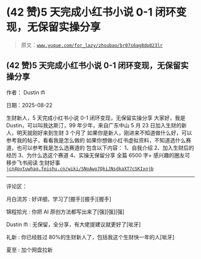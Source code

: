 # (42 赞)5 天完成小红书小说 0-1 闭环变现，无保留实操分享

> 原文：[`www.yuque.com/for_lazy/zhoubao/br07s6ag8dp823lr`](https://www.yuque.com/for_lazy/zhoubao/br07s6ag8dp823lr)

## (42 赞)5 天完成小红书小说 0-1 闭环变现，无保留实操分享

作者： Dustin ᙏ

日期：2025-08-22

生财新人，5 天完成小红书小说 0-1 闭环变现，无保留实操分享 大家好，我是 Dustin，可以叫我达斯汀，99 年少年，来自广东中山
5 月 23 日加入生财的新人，明天就刚好来到生财 3 个月了 如果你是新人，刚进来不知道做什么好，可以参考我的帖子，看看我是怎么做的
如果你想做小红书虚拟资料，不知道选什么赛道，也可以参考我是怎么选赛道的 包含以下内容： 1、自我介绍 2、加入生财后的经历 3、为什么选这个赛道
4、实操无保留分享 全篇 6500 字+ 感兴趣的圈友可移步飞书阅读 生财好事 [`jcn4pvtuwhaq.feishu.cn/wiki/SNoAwo7QkiJNsdkaXT7cSKIxnjb`](https://jcn4pvtuwhaq.feishu.cn/wiki/SNoAwo7QkiJNsdkaXT7cSKIxnjb)

* * *

评论区：

月白流苏 : 好详细，学习了[握手][握手][握手]

锦程拾光 : 你把 AI 原创方法都写出来了[强][强][强]

Dustin ᙏ : 无保留，全分享，有大佬提建议就更好了[呲牙]

礼新 : 你已经胜过 80%的生财新人了，包括我这个生财快一年的人[呲牙]

夏至 : 加个网盘拉新